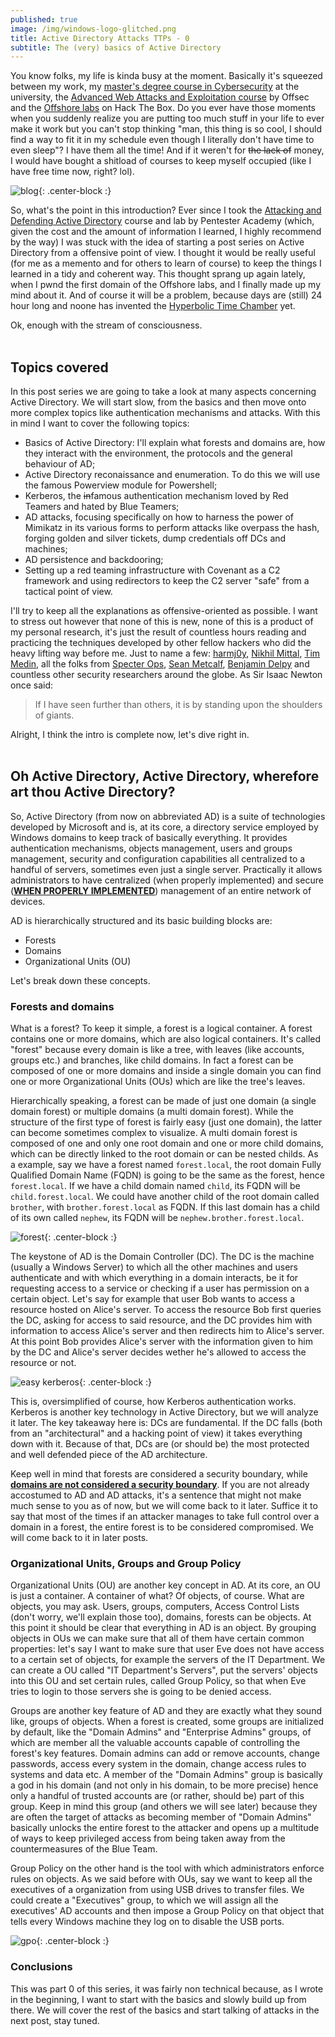 ```yaml
---
published: true
image: /img/windows-logo-glitched.png
title: Active Directory Attacks TTPs - 0
subtitle: The (very) basics of Active Directory
---
```

  
  
You know folks, my life is kinda busy at the moment. Basically it's squeezed between my work, my [master's degree course in Cybersecurity](https://cybersecurity.uniroma1.it/) at the university, the [Advanced Web Attacks and Exploitation course](https://www.offensive-security.com/information-security-training/advanced-web-attack-and-exploitation/) by Offsec and the [Offshore labs](https://www.mrb3n.com/?p=551) on Hack The Box. Do you ever have those moments when you suddenly realize you are putting too much stuff in your life to ever make it work but you can't stop thinking "man, this thing is so cool, I should find a way to fit it in my schedule even though I literally don't have time to even sleep"? I have them all the time! And if it weren't for ~~the lack of~~ money, I would have bought a shitload of courses to keep myself occupied (like I have free time now, right? lol). 
  
  
![blog]({{site.baseurl}}/img/blog.JPG){: .center-block :}
  
  
So, what's the point in this introduction? Ever since I took the [Attacking and Defending Active Directory](https://www.pentesteracademy.com/activedirectorylab) course and lab by Pentester Academy (which, given the cost and the amount of information I learned, I highly recommend by the way) I was stuck with the idea of starting a post series on Active Directory from a offensive point of view. I thought it would be really useful (for me as a memento and for others to learn of course) to keep the things I learned in a tidy and coherent way. This thought sprang up again lately, when I pwnd the first domain of the Offshore labs, and I finally made up my mind about it. And of course it will be a problem, because days are (still) 24 hour long and noone has invented the [Hyperbolic Time Chamber](https://dragonball.fandom.com/wiki/Hyperbolic_Time_Chamber) yet.
  
  
Ok, enough with the stream of consciousness.  
<br>

## Topics covered

In this post series we are going to take a look at many aspects concerning Active Directory. We will start slow, from the basics and then move onto more complex topics like authentication mechanisms and attacks. With this in mind I want to cover the following topics:
- Basics of Active Directory: I'll explain what forests and domains are, how they interact with the environment, the protocols and the general behaviour of AD; 
- Active Directory reconaissance and enumeration. To do this we will use the famous Powerview module for Powershell;
- Kerberos, the ~~in~~famous authentication mechanism loved by Red Teamers and hated by Blue Teamers;
- AD attacks, focusing specifically on how to harness the power of Mimikatz in its various forms to perform attacks like overpass the hash, forging golden and silver tickets, dump credentials off DCs and machines;
- AD persistence and backdooring;
- Setting up a red teaming infrastructure with Covenant as a C2 framework and using redirectors to keep the C2 server "safe" from a tactical point of view.  
  
  
I'll try to keep all the explanations as offensive-oriented as possible. I want to stress out however that none of this is new, none of this is a product of my personal research, it's just the result of countless hours reading and practicing the techniques developed by other fellow hackers who did the heavy lifting way before me. Just to name a few: [harmj0y](https://www.harmj0y.net/blog/about/), [Nikhil Mittal](http://www.labofapenetrationtester.com/p/about-me.html), [Tim Medin](https://twitter.com/timmedin), all the folks from [Specter Ops](https://specterops.io/), [Sean Metcalf](https://adsecurity.org/?page_id=8), [Benjamin Delpy](https://twitter.com/gentilkiwi) and countless other security researchers around the globe. As Sir Isaac Newton once said:

> If I have seen further than others, it is by standing upon the shoulders of giants.
  
  
Alright, I think the intro is complete now, let's dive right in.
<br>
<br>

## Oh Active Directory, Active Directory, wherefore art thou Active Directory?

So, Active Directory (from now on abbreviated AD) is a suite of technologies developed by Microsoft and is, at its core, a directory service employed by Windows domains to keep track of basically everything. It provides authentication mechanisms, objects management, users and groups management, security and configuration capabilities all centralized to a handful of servers, sometimes even just a single server. Practically it allows administrators to have centralized (when properly implemented) and secure (__<u>WHEN PROPERLY IMPLEMENTED</u>__) management of an entire network of devices.  
  
AD is hierarchically structured and its basic building blocks are:
 - Forests
 - Domains
 - Organizational Units (OU)  
  
  
Let's break down these concepts.
  
 
### Forests and domains
  
  
What is a forest? To keep it simple, a forest is a logical container. A forest contains one or more domains, which are also logical containers. It's called "forest" because every domain is like a tree, with leaves (like accounts, groups etc.) and branches, like child domains. In fact a forest can be composed of one or more domains and inside a single domain you can find one or more Organizational Units (OUs) which are like the tree's leaves.  
  
    
Hierarchically speaking, a forest can be made of just one domain (a single domain forest) or multiple domains (a multi domain forest). While the structure of the first type of forest is fairly easy (just one domain), the latter can become sometimes complex to visualize. A multi domain forest is composed of one and only one root domain and one or more child domains, which can be directly linked to the root domain or can be nested childs. As a example, say we have a forest named `forest.local`, the root domain Fully Qualified Domain Name (FQDN) is going to be the same as the forest, hence `forest.local`. If we have a child domain named `child`, its FQDN will be `child.forest.local`. We could have another child of the root domain called `brother`, with `brother.forest.local` as FQDN. If this last domain has a child of its own called `nephew`, its FQDN will be `nephew.brother.forest.local`. 

  
  
![forest]({{site.baseurl}}/img/forest.jpg){: .center-block :}
  
  
The keystone of AD is the Domain Controller (DC). The DC is the machine (usually a Windows Server) to which all the other machines and users authenticate and with which everything in a domain interacts, be it for requesting access to a service or checking if a user has permission on a certain object. Let's say for example that user Bob wants to access a resource hosted on Alice's server. To access the resource Bob first queries the DC, asking for access to said resource, and the DC provides him with information to access Alice's server and then redirects him to Alice's server. At this point Bob provides Alice's server with the information given to him by the DC and Alice's server decides wether he's allowed to access the resource or not.  
  
![easy kerberos]({{site.baseurl}}/img/easy_kerb.jpg){: .center-block :}
  
  
This is, oversimplified of course, how Kerberos authentication works. Kerberos is another key technology in Active Directory, but we will analyze it later. The key takeaway here is: DCs are fundamental. If the DC falls (both from an "architectural" and a hacking point of view) it takes everything down with it. Because of that, DCs are (or should be) the most protected and well defended piece of the AD architecture.
  
  
Keep well in mind that forests are considered a security boundary, while __<u>domains are not considered a security boundary</u>__. If you are not already accostumed to AD and AD attacks, it's a sentence that might not make much sense to you as of now, but we will come back to it later. Suffice it to say that most of the times if an attacker manages to take full control over a domain in a forest, the entire forest is to be considered compromised. We will come back to it in later posts.  
  
  
  
### Organizational Units, Groups and Group Policy
  
  
Organizational Units (OU) are another key concept in AD. At its core, an OU is just a container. A container of what? Of objects, of course. What are objects, you may ask. Users, groups, computers, Access Control Lists (don't worry, we'll explain those too), domains, forests can be objects. At this point it should be clear that everything in AD is an object. By grouping objects in OUs we can make sure that all of them have certain common properties: let's say I want to make sure that user Eve does not have access to a certain set of objects, for example the servers of the IT Department. We can create a OU called "IT Department's Servers", put the servers' objects into this OU and set certain rules, called Group Policy, so that when Eve tries to login to those servers she is going to be denied access.  
  
Groups are another key feature of AD and they are exactly what they sound like, groups of objects. When a forest is created, some groups are initialized by default, like the "Domain Admins" and "Enterprise Admins" groups, of which are member all the valuable accounts capable of controlling the forest's key features. Domain admins can add or remove accounts, change passwords, access every system in the domain, change access rules to systems and data etc. A member of the "Domain Admins" group is basically a god in his domain (and not only in his domain, to be more precise) hence only a handful of trusted accounts are (or rather, should be) part of this group. Keep in mind this group (and others we will see later) because they are often the target of attacks as becoming member of "Domain Admins" basically unlocks the entire forest to the attacker and opens up a multitude of ways to keep privileged access from being taken away from the countermeasures of the Blue Team.
  
Group Policy on the other hand is the tool with which administrators enforce rules on objects. As we said before with OUs, say we want to keep all the executives of a organization from using USB drives to transfer files. We could create a "Executives" group, to which we will assign all the executives' AD accounts and then impose a Group Policy on that object that tells every Windows machine they log on to disable the USB ports.
  
  
![gpo]({{site.baseurl}}/img/gpo.jpg){: .center-block :}
  
  
### Conclusions

This was part 0 of this series, it was fairly non technical because, as I wrote in the beginning, I want to start with the basics and slowly build up from there. We will cover the rest of the basics and start talking of attacks in the next post, stay tuned.
  
  

